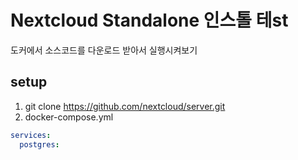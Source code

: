 # Nextcloud Standalone 인스톨 테st

도커에서 소스코드를 다운로드 받아서 실행시켜보기

## setup

1. git clone https://github.com/nextcloud/server.git
2. docker-compose.yml
```yml
services:
  postgres:
    
```